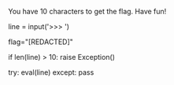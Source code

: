 You have 10 characters to get the flag. Have fun!

line = input('>>> ')

flag="[REDACTED]"

if len(line) > 10:
    raise Exception()

try:
    eval(line)
except:
    pass

